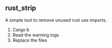 ## rust_strip

A simple tool to remove unused rust use imports.

1. Cargo b
2. Read the warning logs
3. Replace the files

